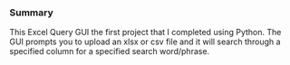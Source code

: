 ### Summary

This Excel Query GUI the first project that I completed using Python. The GUI prompts you to upload an xlsx or csv file and it will search through a specified column for a specified search word/phrase.
